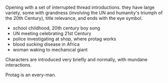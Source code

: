Opening with a set of interrupted thread introductions. they have large variety, some with grandness (involving the UN and humanity's triumph of the 20th Century), title relevance, and ends with the eye symbol. 
- school childhood, 20th century boy song
- UN meeting celebrating 21st Century
- police investigating at shop, where protag works
- blood sucking disease in Africa
- woman waking to mechanical giant

Characters are introduced very briefly and normally, with mundane interactions. 

Protag is an every-man. 


